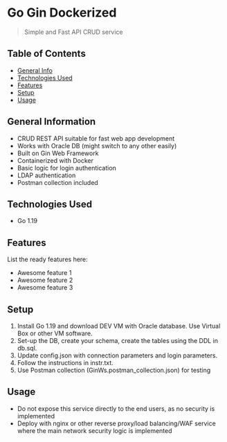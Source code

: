 # Go Gin Dockerized
> Simple and Fast API CRUD service 

## Table of Contents
* [General Info](#general-information)
* [Technologies Used](#technologies-used)
* [Features](#features)
* [Setup](#setup)
* [Usage](#usage)

## General Information
- CRUD REST API suitable for fast web app development
- Works with Oracle DB (might switch to any other easily)
- Built on Gin Web Framework
- Containerized with Docker
- Basic logic for login authentication
- LDAP authentication
- Postman collection included

## Technologies Used
- Go 1.19

## Features
List the ready features here:
- Awesome feature 1
- Awesome feature 2
- Awesome feature 3

## Setup
1. Install Go 1.19 and download DEV VM with Oracle database. Use Virtual Box or other VM software.
2. Set-up the DB, create your schema, create the tables using the DDL in db.sql.
3. Update config.json with connection parameters and login parameters.
4. Follow the instructions in instr.txt.
5. Use Postman collection (GinWs.postman_collection.json) for testing

## Usage
- Do not expose this service directly to the end users, as no security is implemented
- Deploy with nginx or other reverse proxy/load balancing/WAF service where the main network security logic is implemented
